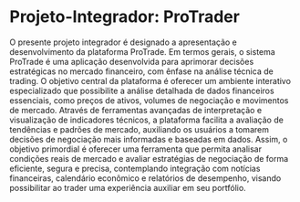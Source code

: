 # Projeto-Integrador: ProTrader

  O presente projeto integrador é designado a apresentação e desenvolvimento da plataforma ProTrade. Em termos gerais, o sistema ProTrade é uma aplicação desenvolvida para aprimorar decisões estratégicas no mercado financeiro, com ênfase na análise técnica de trading. O objetivo central da plataforma é oferecer um ambiente interativo especializado que possibilite a análise detalhada de dados financeiros essenciais, como preços de ativos, volumes de negociação e movimentos de mercado. Através de ferramentas avançadas de interpretação e visualização de indicadores técnicos, a plataforma facilita a avaliação de tendências e padrões de mercado, auxiliando os usuários a tomarem decisões de negociação mais informadas e baseadas em dados. 
  Assim, o objetivo primordial é oferecer uma ferramenta que permita analisar condições reais de mercado e avaliar estratégias de negociação de forma eficiente, segura e precisa, contemplando integração com notícias financeiras, calendário econômico e relatórios de desempenho, visando possibilitar ao trader uma experiência auxiliar em seu portfólio.
